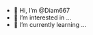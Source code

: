 - 👋 Hi, I’m @Diam667
- 👀 I’m interested in ...
- 🌱 I’m currently learning ...


<!---
Diam667/Diam667 is a ✨ special ✨ repository because its `README.md` (this file) appears on your GitHub profile.
You can click the Preview link to take a look at your changes.
--->
